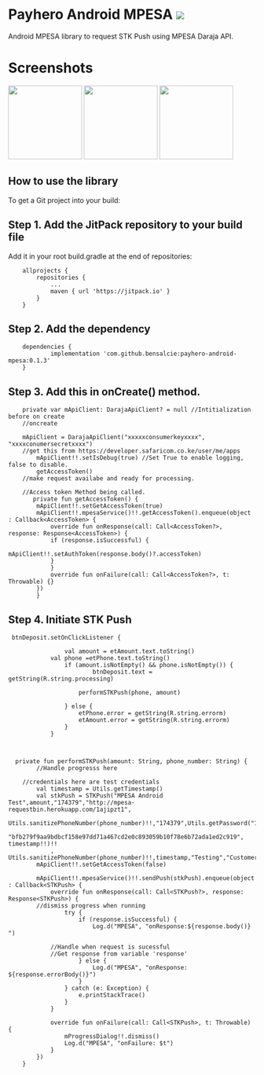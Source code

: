 # Payhero Android MPESA [![](https://jitpack.io/v/bensalcie/payhero-android-mpesa.svg)](https://jitpack.io/#bensalcie/payhero-android-mpesa)

Android MPESA library to request STK Push using MPESA Daraja API.

# Screenshots
  <p style="gravity:center"float="center">
	  <img src="https://github.com/bensalcie/payhero-android-mpesa/blob/main/screen.jpg" width="150" />
	  <img src="https://github.com/bensalcie/payhero-android-mpesa/blob/main/screenthree.jpg" width="150" />
	  <img src="https://github.com/bensalcie/payhero-android-mpesa/blob/main/screentwo.jpg" width="150" /> 

  </p>
  
  
##  How to use the library
 To get a Git project into your build:

## Step 1. Add the JitPack repository to your build file

Add it in your root build.gradle at the end of repositories:
```
	allprojects {
		repositories {
			...
			maven { url 'https://jitpack.io' }
		}
	}
  ```
## Step 2. Add the dependency
```
	dependencies {
	        implementation 'com.github.bensalcie:payhero-android-mpesa:0.1.3'
	}
```

## Step 3. Add this in onCreate() method.
```
    private var mApiClient: DarajaApiClient? = null //Intitialization before on create
    //oncreate
    
    mApiClient = DarajaApiClient("xxxxxconsumerkeyxxxx", "xxxxconumersecretxxxx")
    //get this from https://developer.safaricom.co.ke/user/me/apps
        mApiClient!!.setIsDebug(true) //Set True to enable logging, false to disable.
        getAccessToken()
	//make request availabe and ready for processing.
	
	//Access token Method being called.
	   private fun getAccessToken() {
		mApiClient!!.setGetAccessToken(true)
		mApiClient!!.mpesaService()!!.getAccessToken().enqueue(object : Callback<AccessToken> {
		    override fun onResponse(call: Call<AccessToken?>, response: Response<AccessToken>) {
			if (response.isSuccessful) {
			    mApiClient!!.setAuthToken(response.body()?.accessToken)
			}
		    }
		    override fun onFailure(call: Call<AccessToken?>, t: Throwable) {}
		})
	    }
  ```
   
## Step 4. Initiate STK Push
```
 btnDeposit.setOnClickListener {

                val amount = etAmount.text.toString()
            val phone =etPhone.text.toString()
                if (amount.isNotEmpty() && phone.isNotEmpty()) {
                        btnDeposit.text = getString(R.string.processing)

                    performSTKPush(phone, amount)

                } else {
                    etPhone.error = getString(R.string.errorm)
                    etAmount.error = getString(R.string.errorm)
                }
            }



  private fun performSTKPush(amount: String, phone_number: String) {
        //Handle progresss here
	
	//credentials here are test credentials
        val timestamp = Utils.getTimestamp()
        val stkPush = STKPush("MPESA Android Test",amount,"174379","http://mpesa-requestbin.herokuapp.com/1ajipzt1",
            Utils.sanitizePhoneNumber(phone_number)!!,"174379",Utils.getPassword("174379", 
	    "bfb279f9aa9bdbcf158e97dd71a467cd2e0c893059b10f78e6b72ada1ed2c919", timestamp!!)!!
            , Utils.sanitizePhoneNumber(phone_number)!!,timestamp,"Testing","CustomerPayBillOnline")
        mApiClient!!.setGetAccessToken(false)

        mApiClient!!.mpesaService()!!.sendPush(stkPush).enqueue(object : Callback<STKPush> {
            override fun onResponse(call: Call<STKPush?>, response: Response<STKPush>) {
	    //dismiss progress when running
                try {
                    if (response.isSuccessful) {
                        Log.d("MPESA", "onResponse:${response.body()} ")
			
			//Handle when request is sucessful
			//Get response from variable 'response'
                    } else {
                        Log.d("MPESA", "onResponse: ${response.errorBody()}")
                    }
                } catch (e: Exception) {
                    e.printStackTrace()
                }
            }

            override fun onFailure(call: Call<STKPush>, t: Throwable) {
                mProgressDialog!!.dismiss()
                Log.d("MPESA", "onFailure: $t")
            }
        })
    }
```

